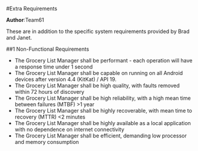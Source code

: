 #Extra Requirements

**Author**:Team61

These are in addition to the specific system requirements provided by Brad and Janet.

##1 Non-Functional Requirements

- The Grocery List Manager shall be performant - each operation will have a response time under 1 second
- The Grocery List Manager shall be capable on running on all Android devices after version 4.4 (KitKat) / API 19.
- The Grocery List Manager shall be high quality, with faults removed within 72 hours of discovery
- The Grocery List Manager shall be high reliability, with a high mean time between failures (MTBF) >1 year 
- The Grocery List Manager shall be highly recoverable, with mean time to recovery (MTTR) <2 minutes
- The Grocery List Manager shall be highly available as a local application with no dependence on internet connectivity
- The Grocery List Manager shall be efficient, demanding low processor and memory consumption

 

